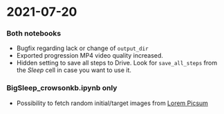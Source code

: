 # 2021-07-20
### Both notebooks
- Bugfix regarding lack or change of `output_dir`
- Exported progression MP4 video quality increased.
- Hidden setting to save all steps to Drive. Look for `save_all_steps` from the _Sleep_ cell in case you want to use it.
### BigSleep_crowsonkb.ipynb only
- Possibility to fetch random initial/target images from [Lorem Picsum](https://picsum.photos/)
